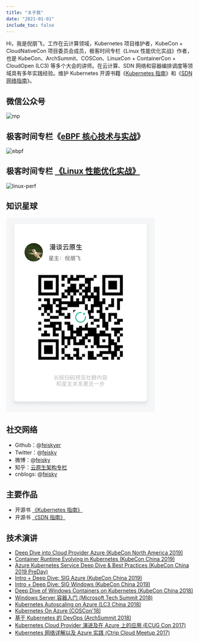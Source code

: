 ```yaml
---
title: "关于我"
date: "2021-01-01"
include_toc: false
---
```


Hi，我是倪朋飞，工作在云计算领域，Kubernetes 项目维护者，KubeCon + CloudNativeCon 项目委员会成员，极客时间专栏《Linux 性能优化实战》作者，也是 KubeCon、ArchSummit、COSCon、LinuxCon + ContainerCon + CloudOpen (LC3) 等多个大会的讲师。在云计算、SDN 网络和容器编排调度等领域具有多年实践经验。维护 Kubernetes 开源书籍《[Kubernetes 指南](https://kubernetes.feisky.xyz)》和《[SDN 网络指南](https://sdn.feisky.xyz/)》。

## 微信公众号

![mp](/images/wx.png)

## 极客时间专栏《[eBPF 核心技术与实战](https://time.geekbang.org/column/intro/100104501)》

![ebpf](ebpf.jpg)

## 极客时间专栏 [《Linux 性能优化实战》](https://time.geekbang.org/column/intro/140)

![linux-perf](intro.jpg)

## 知识星球

![zsxq](/images/zsxq.jpg)

## 社交网络

- Github：@[feiskyer](https://github.com/feiskyer)
- Twitter：@[feisky](https://twitter.com/feisky)
- 微博：@[feisky](https://weibo.com/371069890)
- 知乎：[云原生架构专栏](https://zhuanlan.zhihu.com/kubernetes)
- cnblogs: @[feisky](http://www.cnblogs.com/feisky/)

## 主要作品

- 开源书 [《Kubernetes 指南》](https://github.com/feiskyer/kubernetes-handbook)
- 开源书 [《SDN 指南》](https://github.com/feiskyer/sdn-handbook)

## 技术演讲

- [Deep Dive into Cloud Provider Azure (KubeCon North America 2019)](https://sched.co/UagX)
- [Container Runtime Evolving in Kubernetes (KubeCon China 2019)](https://docs.google.com/presentation/d/1VOsV5uUqIplFIbi5bwMFaKDqHl9_Kd65QJqlz4ShxuY/edit?usp=sharing)
- [Azure Kubernetes Service Deep Dive & Best Practices (KubeCon China 2019 PreDay)](https://docs.google.com/presentation/d/16jiJidEWT9Y-uc5TUUM6T7PX38ivdTvnxKC2jNFjJfg/edit?usp=sharing)
- [Intro + Deep Dive: SIG Azure (KubeCon China 2019)](https://docs.google.com/presentation/d/1T9ODwofON9q8MPktflVAmBW8GZwy0pncIwcD9auEU-4/edit?usp=sharing)
- [Intro + Deep Dive: SIG Windows (KubeCon China 2019)](https://docs.google.com/presentation/d/1SqqV-UsghMRaAnTjT-OnVCWx0iBAg2oRbbt86IbKdok/edit?usp=sharing)
- [Deep Dive of Windows Containers on Kubernetes (KubeCon China 2018)](https://docs.google.com/presentation/d/15wMReKzENm4nR7I7N-MDBtQyQIKOgdM5XYguUKq6swk/edit?usp=sharing)
- [Windows Server 容器入门 (Microsoft Tech Summit 2018)](https://docs.google.com/presentation/d/1FMj_lr-Fz9szUkDlsSNRMvBaROyHLpA07-A8GKoSaMk/edit?usp=sharing)
- [Kubernetes Autoscaling on Azure (LC3 China 2018)](https://docs.google.com/presentation/d/1hTABupx9c3bMw_gIkdpPLAy0uRSPby4ZOeIN48bYETE/edit?usp=sharing)
- [Kubernetes On Azure (COSCon'18)](https://docs.google.com/presentation/d/1iyu97lbelQR4gIAayMn7GyYtNKYCza_am7rPpYtaky8/edit?usp=sharing)
- [基于 Kubernetes 的 DevOps (ArchSummit 2018)](https://docs.google.com/presentation/d/10ADxjZU_kF0ZHNjCU35dpXm8-JFApEjKgggC7gQtHCo/edit?usp=sharing)
- [Kubernetes Cloud Provider 演进及在 Azure 上的应用 (ECUG Con 2017)](http://www.itdks.com/Course/detail?id=9001)
- [Kubernetes 网络详解以及 Azure 实践 (Ctrip Cloud Meetup 2017)](https://www.zs.itdks.com/dakalive/detail/8601)
